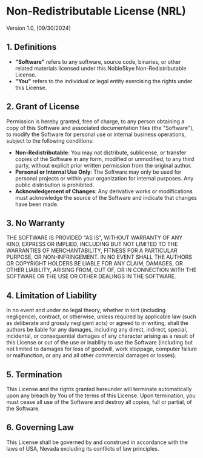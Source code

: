 # Non-Redistributable License (NRL)

Version 1.0, [09/30/2024]

## 1. Definitions
- **"Software"** refers to any software, source code, binaries, or other related materials licensed under this NobleSkye Non-Redistributable License.
- **"You"** refers to the individual or legal entity exercising the rights under this License.

## 2. Grant of License
Permission is hereby granted, free of charge, to any person obtaining a copy of this Software and associated documentation files (the "Software"), to modify the Software for personal use or internal business operations, subject to the following conditions:
- **Non-Redistributable**: You may not distribute, sublicense, or transfer copies of the Software in any form, modified or unmodified, to any third party, without explicit prior written permission from the original author.
- **Personal or Internal Use Only**: The Software may only be used for personal projects or within your organization for internal purposes. Any public distribution is prohibited.
- **Acknowledgement of Changes**: Any derivative works or modifications must acknowledge the source of the Software and indicate that changes have been made.

## 3. No Warranty
THE SOFTWARE IS PROVIDED "AS IS", WITHOUT WARRANTY OF ANY KIND, EXPRESS OR IMPLIED, INCLUDING BUT NOT LIMITED TO THE WARRANTIES OF MERCHANTABILITY, FITNESS FOR A PARTICULAR PURPOSE, OR NON-INFRINGEMENT. IN NO EVENT SHALL THE AUTHORS OR COPYRIGHT HOLDERS BE LIABLE FOR ANY CLAIM, DAMAGES, OR OTHER LIABILITY, ARISING FROM, OUT OF, OR IN CONNECTION WITH THE SOFTWARE OR THE USE OR OTHER DEALINGS IN THE SOFTWARE.

## 4. Limitation of Liability
In no event and under no legal theory, whether in tort (including negligence), contract, or otherwise, unless required by applicable law (such as deliberate and grossly negligent acts) or agreed to in writing, shall the authors be liable for any damages, including any direct, indirect, special, incidental, or consequential damages of any character arising as a result of this License or out of the use or inability to use the Software (including but not limited to damages for loss of goodwill, work stoppage, computer failure or malfunction, or any and all other commercial damages or losses).

## 5. Termination
This License and the rights granted hereunder will terminate automatically upon any breach by You of the terms of this License. Upon termination, you must cease all use of the Software and destroy all copies, full or partial, of the Software.

## 6. Governing Law
This License shall be governed by and construed in accordance with the laws of USA, Nevada excluding its conflicts of law principles.

